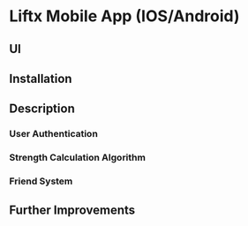 # Liftx Mobile App (IOS/Android)

## UI

## Installation

## Description

### User Authentication

### Strength Calculation Algorithm

### Friend System

## Further Improvements

